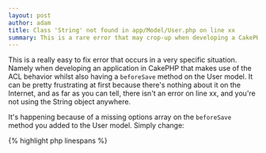 ```yaml
---
layout: post
author: adam
title: Class 'String' not found in app/Model/User.php on line xx
summary: This is a rare error that may crop-up when developing a CakePHP application - this is how to solve it
---
```


This is a really easy to fix error that occurs in a very specific situation.  Namely when developing an application in CakePHP that makes use of the ACL behavior whilst also having a `beforeSave` method on the User model.  It can be pretty frustrating at first because there's nothing about it on the Internet, and as far as you can tell, there isn't an error on line xx, and you're not using the String object anywhere.

It's happening because of a missing options array on the `beforeSave` method you added to the User model.  Simply change:

{% highlight php linespans %}
<?php
    public function beforeSave() {
{% endhighlight %}

to

{% highlight php linespans %}
<?php
    function beforeSave($options = array()) {
{% endhighlight %}

and make sure that you call `parent::beforeSave($options)` somewhere in your method definition.
